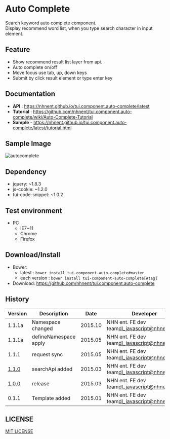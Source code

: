 Auto Complete
===============
Search keyword auto complete component.<br>
Display recommend word list, when you type search character in input element.

## Feature
* Show recommend result list layer from api.
* Auto complete on/off
* Move focus use tab, up, down keys
* Submit by click result element or type enter key

## Documentation
* **API** : https://nhnent.github.io/tui.component.auto-complete/latest
* **Tutorial** : https://github.com/nhnent/tui.component.auto-complete/wiki/Auto-Complete-Tutorial
* **Sample** - https://nhnent.github.io/tui.component.auto-complete/latest/tutorial.html


## Sample Image
![autocomplete](https://cloud.githubusercontent.com/assets/11814228/8348687/f73f696c-1b50-11e5-88a4-d503fd1c05b6.png)

## Dependency
* jquery: ~1.8.3
* js-cookie: ~1.2.0
* tui-code-snippet: ~1.0.2

## Test environment
* PC
	* IE7~11
	* Chrome
	* Firefox


## Download/Install
* Bower:
   * latest : `bower install tui-component-auto-complete#master`
   * each version : `bower install tui-component-auto-complete[#tag]`
* Download: https://github.com/nhnent/tui.component.auto-complete

## History
| Version | Description | Date | Developer |
| ---- | ---- | ---- | ---- |
| 1.1.1a | Namespace changed | 2015.10 | NHN ent. FE dev team<dl_javascript@nhnent.com> | 
| 1.1.1a | defineNamespace apply | 2015.05 | NHN ent. FE dev team<dl_javascript@nhnent.com> |
| 1.1.1 | request sync | 2015.05 |  NHN ent. FE dev team<dl_javascript@nhnent.com> |
| <a href="https://nhnent.github.io/tui.component.auto-complete/1.1.0">1.1.0</a> | searchApi added | 2015.03 |  NHN ent. FE dev team<dl_javascript@nhnent.com> |
| <a href="https://nhnent.github.io/tui.component.auto-complete/1.1.0">1.0.0</a> | release | 2015.03 |  NHN ent. FE dev team<dl_javascript@nhnent.com> |
| 0.1.1 | Template added | 2015.01 | NHN ent. FE dev team<dl_javascript@nhnent.com> |


## LICENSE
[MIT LICENSE](LICENSE)
